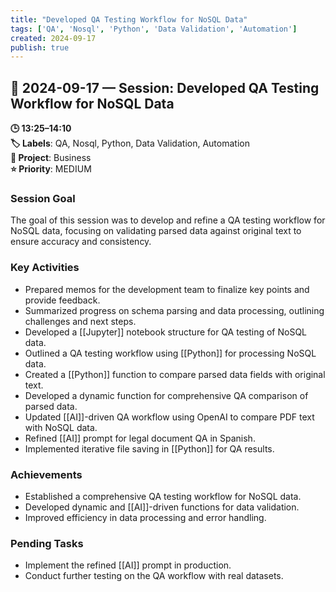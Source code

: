```yaml
---
title: "Developed QA Testing Workflow for NoSQL Data"
tags: ['QA', 'Nosql', 'Python', 'Data Validation', 'Automation']
created: 2024-09-17
publish: true
---
```


## 📅 2024-09-17 — Session: Developed QA Testing Workflow for NoSQL Data

**🕒 13:25–14:10**  
**🏷️ Labels**: QA, Nosql, Python, Data Validation, Automation  
**📂 Project**: Business  
**⭐ Priority**: MEDIUM  


### Session Goal
The goal of this session was to develop and refine a QA testing workflow for NoSQL data, focusing on validating parsed data against original text to ensure accuracy and consistency.

### Key Activities
- Prepared memos for the development team to finalize key points and provide feedback.
- Summarized progress on schema parsing and data processing, outlining challenges and next steps.
- Developed a [[Jupyter]] notebook structure for QA testing of NoSQL data.
- Outlined a QA testing workflow using [[Python]] for processing NoSQL data.
- Created a [[Python]] function to compare parsed data fields with original text.
- Developed a dynamic function for comprehensive QA comparison of parsed data.
- Updated [[AI]]-driven QA workflow using OpenAI to compare PDF text with NoSQL data.
- Refined [[AI]] prompt for legal document QA in Spanish.
- Implemented iterative file saving in [[Python]] for QA results.

### Achievements
- Established a comprehensive QA testing workflow for NoSQL data.
- Developed dynamic and [[AI]]-driven functions for data validation.
- Improved efficiency in data processing and error handling.

### Pending Tasks
- Implement the refined [[AI]] prompt in production.
- Conduct further testing on the QA workflow with real datasets.
